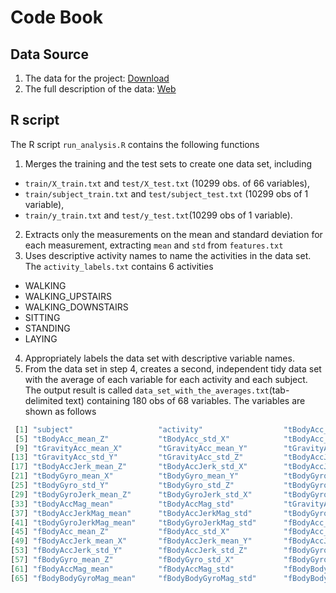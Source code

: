# Code Book

## Data Source
1. The data for the project: [Download](https://d396qusza40orc.cloudfront.net/getdata%2Fprojectfiles%2FUCI%20HAR%20Dataset.zip)
2. The full description of the data: [Web](http://archive.ics.uci.edu/ml/datasets/Human+Activity+Recognition+Using+Smartphones )

## R script
The R script `run_analysis.R` contains the following functions

1. Merges the training and the test sets to create one data set, including 
  * `train/X_train.txt` and `test/X_test.txt` (10299 obs. of 66 variables),
  * `train/subject_train.txt` and `test/subject_test.txt` (10299 obs of 1 variable), 
  * `train/y_train.txt` and `test/y_test.txt`(10299 obs of 1 variable).
2. Extracts only the measurements on the mean and standard deviation for each measurement, extracting `mean` and `std` from `features.txt` 
3. Uses descriptive activity names to name the activities in the data set. The `activity_labels.txt` contains 6 activities
  * WALKING
  * WALKING_UPSTAIRS
  * WALKING_DOWNSTAIRS
  * SITTING
  * STANDING
  * LAYING
4. Appropriately labels the data set with descriptive variable names. 
5. From the data set in step 4, creates a second, independent tidy data set with the average of each variable for each activity and each subject.
The output result is called `data_set_with_the_averages.txt`(tab-delimited text) containing 180 obs of 68 variables. 
The variables are shown as follows

```r 
 [1] "subject"                   "activity"                  "tBodyAcc_mean_X"           "tBodyAcc_mean_Y"          
 [5] "tBodyAcc_mean_Z"           "tBodyAcc_std_X"            "tBodyAcc_std_Y"            "tBodyAcc_std_Z"           
 [9] "tGravityAcc_mean_X"        "tGravityAcc_mean_Y"        "tGravityAcc_mean_Z"        "tGravityAcc_std_X"        
[13] "tGravityAcc_std_Y"         "tGravityAcc_std_Z"         "tBodyAccJerk_mean_X"       "tBodyAccJerk_mean_Y"      
[17] "tBodyAccJerk_mean_Z"       "tBodyAccJerk_std_X"        "tBodyAccJerk_std_Y"        "tBodyAccJerk_std_Z"       
[21] "tBodyGyro_mean_X"          "tBodyGyro_mean_Y"          "tBodyGyro_mean_Z"          "tBodyGyro_std_X"          
[25] "tBodyGyro_std_Y"           "tBodyGyro_std_Z"           "tBodyGyroJerk_mean_X"      "tBodyGyroJerk_mean_Y"     
[29] "tBodyGyroJerk_mean_Z"      "tBodyGyroJerk_std_X"       "tBodyGyroJerk_std_Y"       "tBodyGyroJerk_std_Z"      
[33] "tBodyAccMag_mean"          "tBodyAccMag_std"           "tGravityAccMag_mean"       "tGravityAccMag_std"       
[37] "tBodyAccJerkMag_mean"      "tBodyAccJerkMag_std"       "tBodyGyroMag_mean"         "tBodyGyroMag_std"         
[41] "tBodyGyroJerkMag_mean"     "tBodyGyroJerkMag_std"      "fBodyAcc_mean_X"           "fBodyAcc_mean_Y"          
[45] "fBodyAcc_mean_Z"           "fBodyAcc_std_X"            "fBodyAcc_std_Y"            "fBodyAcc_std_Z"           
[49] "fBodyAccJerk_mean_X"       "fBodyAccJerk_mean_Y"       "fBodyAccJerk_mean_Z"       "fBodyAccJerk_std_X"       
[53] "fBodyAccJerk_std_Y"        "fBodyAccJerk_std_Z"        "fBodyGyro_mean_X"          "fBodyGyro_mean_Y"         
[57] "fBodyGyro_mean_Z"          "fBodyGyro_std_X"           "fBodyGyro_std_Y"           "fBodyGyro_std_Z"          
[61] "fBodyAccMag_mean"          "fBodyAccMag_std"           "fBodyBodyAccJerkMag_mean"  "fBodyBodyAccJerkMag_std"  
[65] "fBodyBodyGyroMag_mean"     "fBodyBodyGyroMag_std"      "fBodyBodyGyroJerkMag_mean" "fBodyBodyGyroJerkMag_std"
```

